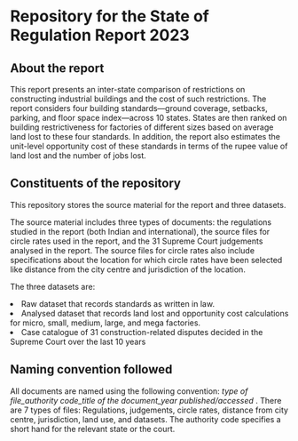 # Repository for the State of Regulation Report 2023

## About the report
This report presents an inter-state comparison of restrictions on constructing industrial buildings and the cost of such restrictions. The report considers four building standards—ground coverage, setbacks, parking, and floor space index—across 10 states. States are then ranked on building restrictiveness for factories of different sizes based on average land lost to these four standards. In addition, the report also estimates the unit-level opportunity cost of these standards in terms of the rupee value of land lost and the number of jobs lost.

## Constituents of the repository
This repository stores the source material for the report and three datasets.

The source material includes three types of documents: the regulations studied in the report (both Indian and international), the source files for circle rates used in the report, and the 31 Supreme Court judgements analysed in the report. The source files for circle rates also include specifications about the location for which circle rates have been selected like distance from the city centre and jurisdiction of the location. 

The three datasets are:

<li>Raw dataset that records standards as written in law.
<li>Analysed dataset that records land lost and opportunity cost calculations for micro, small, medium, large, and mega factories.
<li>Case catalogue of 31 construction-related disputes decided in the Supreme Court over the last 10 years

## Naming convention followed
All documents are named using the following convention: <i>type of file_authority code_title of the document_year published/accessed </i>. There are 7 types of files: Regulations, judgements, circle rates, distance from city centre, jurisdiction, land use, and datasets. The authority code specifies a short hand for the relevant state or the court.
